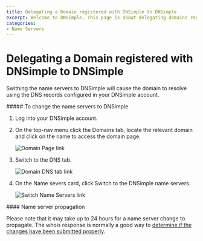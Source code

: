 ```yaml
---
title: Delegating a Domain registered with DNSimple to DNSimple
excerpt: Welcome to DNSimple. This page is about delegating domains registered with DNSimple to DNSimple. Hosted DNS has never been this easy.
categories:
- Name Servers
---
```


# Delegating a Domain registered with DNSimple to DNSimple

Swithing the name servers to DNSimple will cause the domain to resolve using the DNS records configured in your DNSimple account.

<div class="section-steps" markdown="1">
##### To change the name servers to DNSimple

1.  Log into your DNSimple account.
1.  On the top-nav menu click the <label>Domains</label> tab, locate the relevant domain and click on the name to access the domain page.

    ![Domain Page link](http://cl.ly/image/363633260i2r/dnsimple-domains-domain-link.png)

1.  Switch to the <label>DNS</label> tab.

    ![Domain DNS tab link](http://cl.ly/image/041C3Q3s2k1S/dnsimple-domain-tab-dns-link.png)

1.  On the <label>Name severs</label> card, click <label>Switch to the DNSimple name servers</label>.

    ![Switch Name Servers link](http://cl.ly/image/3M1X3O0g1K1j/dnsimple-domain-tab-switch-nameserver-link.png)

</div>

<info>
#### Name server propagation

Please note that it may take up to 24 hours for a name server change to propagate. The whois response is normally a good way to [determine if the changes have been submitted properly](/articles/domain-resolution-issues).
</info>

